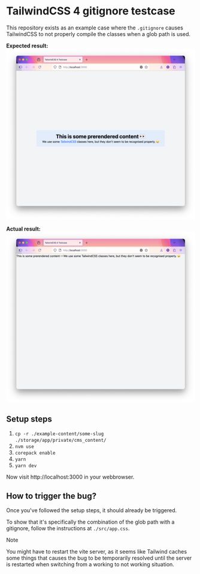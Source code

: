 # TailwindCSS 4 gitignore testcase
This repository exists as an example case where the `.gitignore` causes TailwindCSS to not properly compile the classes when a glob path is used.

**Expected result:**
![.](./screenshots/expected_result.png)

**Actual result:**
![.](./screenshots/actual_result.png)


## Setup steps
1. `cp -r ./example-content/some-slug ./storage/app/private/cms_content/`
2. `nvm use`
3. `corepack enable`
4. `yarn`
5. `yarn dev`

Now visit http://localhost:3000 in your webbrowser.

## How to trigger the bug?
Once you've followed the setup steps, it should already be triggered.

To show that it's specifically the combination of the glob path with a gitignore, follow the instructions at `./src/app.css`.

> [!NOTE]
> You might have to restart the vite server, as it seems like Tailwind caches some things that causes the bug to be temporarily resolved until the server is restarted when switching from a working to not working situation.
